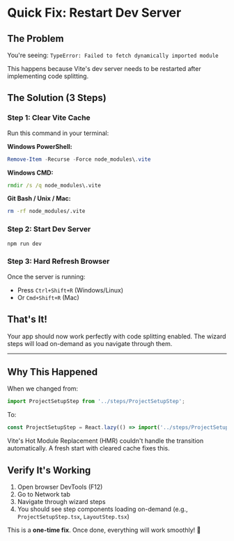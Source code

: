 # Quick Fix: Restart Dev Server

## The Problem
You're seeing: `TypeError: Failed to fetch dynamically imported module`

This happens because Vite's dev server needs to be restarted after implementing code splitting.

## The Solution (3 Steps)

### Step 1: Clear Vite Cache
Run this command in your terminal:

**Windows PowerShell:**
```powershell
Remove-Item -Recurse -Force node_modules\.vite
```

**Windows CMD:**
```cmd
rmdir /s /q node_modules\.vite
```

**Git Bash / Unix / Mac:**
```bash
rm -rf node_modules/.vite
```

### Step 2: Start Dev Server
```bash
npm run dev
```

### Step 3: Hard Refresh Browser
Once the server is running:
- Press `Ctrl+Shift+R` (Windows/Linux)
- Or `Cmd+Shift+R` (Mac)

## That's It!

Your app should now work perfectly with code splitting enabled. The wizard steps will load on-demand as you navigate through them.

---

## Why This Happened

When we changed from:
```typescript
import ProjectSetupStep from '../steps/ProjectSetupStep';
```

To:
```typescript
const ProjectSetupStep = React.lazy(() => import('../steps/ProjectSetupStep'));
```

Vite's Hot Module Replacement (HMR) couldn't handle the transition automatically. A fresh start with cleared cache fixes this.

## Verify It's Working

1. Open browser DevTools (F12)
2. Go to Network tab
3. Navigate through wizard steps
4. You should see step components loading on-demand (e.g., `ProjectSetupStep.tsx`, `LayoutStep.tsx`)

This is a **one-time fix**. Once done, everything will work smoothly! 🚀
